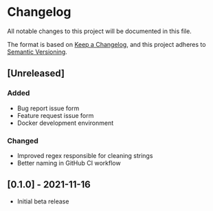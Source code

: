 # Changelog

All notable changes to this project will be documented in this file.

The format is based on [Keep a Changelog](https://keepachangelog.com/en/1.0.0/),
and this project adheres to [Semantic Versioning](https://semver.org/spec/v2.0.0.html).

## [Unreleased]
### Added
- Bug report issue form
- Feature request issue form
- Docker development environment

### Changed
- Improved regex responsible for cleaning strings
- Better naming in GitHub CI workflow

## [0.1.0] - 2021-11-16
- Initial beta release